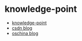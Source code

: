 # knowledge-point

* [knowledge-point](https://yp2800.gitbook.io/)
* [csdn blog](https://blog.csdn.net/Yp2800)
* [oschina blog](https://my.oschina.net/yp2800)